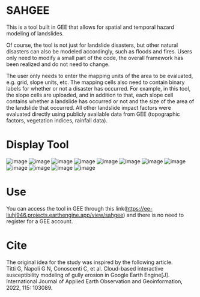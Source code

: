 SAHGEE
===
This is a tool built in GEE that allows for spatial and temporal hazard modeling of landslides.<br>

Of course, the tool is not just for landslide disasters, but other natural disasters can also be modeled accordingly, such as floods and fires. Users only need to modify a small part of the code, the overall framework has been realized and do not need to change.<br>

The user only needs to enter the mapping units of the area to be evaluated, e.g. grid, slope units, etc. The mapping cells also need to contain binary labels for whether or not a disaster has occurred. For example, in this tool, the slope cells are uploaded, and in addition to that, each slope cell contains whether a landslide has occurred or not and the size of the area of the landslide that occurred. All other landslide impact factors were evaluated directly using publicly available data from GEE (topographic factors, vegetation indices, rainfall data).<br>

Display Tool
===
![image](https://github.com/user-attachments/assets/8293fd3e-43ea-4245-83be-b60cbd66287f)
![image](https://github.com/user-attachments/assets/35268c76-3fb3-4374-93b4-389f20acf885)
![image](https://github.com/user-attachments/assets/a64dbaf8-00bc-4126-9fd7-b14a9b552121)
![image](https://github.com/user-attachments/assets/85b9b681-69d1-494a-aa82-b42616cbece7)
![image](https://github.com/user-attachments/assets/41f3f704-a745-4253-a855-7ea2f65c85d5)
![image](https://github.com/user-attachments/assets/e2151661-2325-4278-812d-73189356af69)
![image](https://github.com/user-attachments/assets/100e9cd9-fee8-4aff-991a-612aaee7a855)
![image](https://github.com/user-attachments/assets/7ec607cb-ae29-41a6-b92f-cc0fb4c4bb7b)
![image](https://github.com/user-attachments/assets/cab66037-3602-4442-9a1c-7d8ae0ef48ef)
![image](https://github.com/user-attachments/assets/7115d3f6-8489-467f-a5cd-169a8623af4b)
![image](https://github.com/user-attachments/assets/c4bf8629-12ba-415b-8809-2ee9bddf3ddc)
![image](https://github.com/user-attachments/assets/19789f36-4b46-43fb-b341-45d755a40252)

Use
===
You can access the tool in GEE through this link(https://ee-liuhj946.projects.earthengine.app/view/sahgee) and there is no need to register for a GEE account.

Cite
===
The original idea for the study was inspired by the following article.<br>
Titti G, Napoli G N, Conoscenti C, et al. Cloud-based interactive susceptibility modeling of gully erosion in Google Earth Engine[J]. International Journal of Applied Earth Observation and Geoinformation, 2022, 115: 103089.
